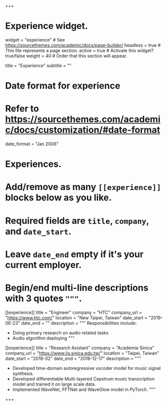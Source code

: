 +++
# Experience widget.
widget = "experience"  # See https://sourcethemes.com/academic/docs/page-builder/
headless = true  # This file represents a page section.
active = true  # Activate this widget? true/false
weight = 40  # Order that this section will appear.

title = "Experience"
subtitle = ""

# Date format for experience
#   Refer to https://sourcethemes.com/academic/docs/customization/#date-format
date_format = "Jan 2006"

# Experiences.
#   Add/remove as many `[[experience]]` blocks below as you like.
#   Required fields are `title`, `company`, and `date_start`.
#   Leave `date_end` empty if it's your current employer.
#   Begin/end multi-line descriptions with 3 quotes `"""`.
[[experience]]
  title = "Engineer"
  company = "HTC"
  company_url = "https://www.htc.com/"
  location = "New Taipei, Taiwan"
  date_start = "2019-06-23"
  date_end = ""
  description = """
  Responsibilities include:
  
  * Doing primary research on audio related tasks
  * Audio algorithm deploying
  """

[[experience]]
  title = "Research Asistant"
  company = "Academia Sinica"
  company_url = "https://www.iis.sinica.edu.tw/"
  location = "Taipei, Taiwan"
  date_start = "2018-02"
  date_end = "2018-12-17"
  description = """
  * Developed time-domain autoregressive vocoder model for music signal synthesis.
  * Developed differentiable Multi-layered Cepstrum music transcription model and trained it on large scale data.
  * Implemented WaveNet, FFTNet and WaveGlow model in PyTorch.
  """

+++
